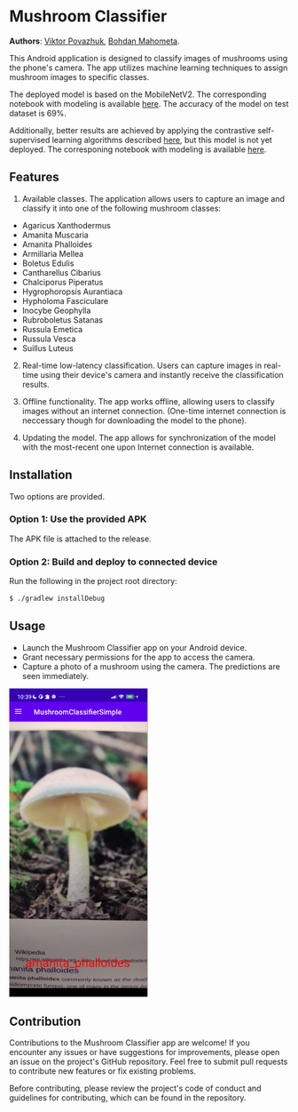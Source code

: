 # Mushroom Classifier

**Authors**: <a href="https://github.com/viktorpovazhuk">Viktor Povazhuk</a>, <a href="https://github.com/bogdanmagometa">Bohdan Mahometa</a>.

This Android application is designed to classify images of mushrooms using the phone's camera. The app utilizes machine learning techniques to assign mushroom images to specific classes.

The deployed model is based on the MobileNetV2. The corresponding notebook with modeling is available <a href="https://www.kaggle.com/code/vikpov/mushrooms-classifier-2">here</a>. The accuracy of the model on test dataset is $69\%$.

Additionally, better results are achieved by applying the contrastive self-supervised learning algorithms described <a href="https://arxiv.org/abs/2002.05709">here</a>, but this model is not yet deployed. The corresponing notebook with modeling is available <a href="https://www.kaggle.com/code/vikpov/self-mushrooms-classifier-2">here</a>.

## Features

1. Available classes. The application allows users to capture an image and classify it into one of the following mushroom classes:
- Agaricus Xanthodermus
- Amanita Muscaria
- Amanita Phalloides
- Armillaria Mellea
- Boletus Edulis
- Cantharellus Cibarius
- Chalciporus Piperatus
- Hygrophoropsis Aurantiaca
- Hypholoma Fasciculare
- Inocybe Geophylla
- Rubroboletus Satanas
- Russula Emetica
- Russula Vesca
- Suillus Luteus

2. Real-time low-latency classification. Users can capture images in real-time using their device's camera and instantly receive the classification results.

3. Offline functionality. The app works offline, allowing users to classify images without an internet connection. (One-time internet connection is neccessary though for downloading the model to the phone).

4. Updating the model. The app allows for synchronization of the model with the most-recent one upon Internet connection is available.

## Installation

Two options are provided.

### Option 1: Use the provided APK

The APK file is attached to the release.

### Option 2: Build and deploy to connected device
Run the following in the project root directory:
```bash
$ ./gradlew installDebug
```


## Usage

- Launch the Mushroom Classifier app on your Android device.
- Grant necessary permissions for the app to access the camera.
- Capture a photo of a mushroom using the camera. The predictions are seen immediately.

<img src="./img/demo_img.png" width=250 />

## Contribution

Contributions to the Mushroom Classifier app are welcome! If you encounter any issues or have suggestions for improvements, please open an issue on the project's GitHub repository. Feel free to submit pull requests to contribute new features or fix existing problems.

Before contributing, please review the project's code of conduct and guidelines for contributing, which can be found in the repository.
